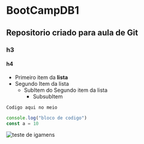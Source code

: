 # BootCampDB1

## Repositorio criado para aula de Git

### h3

#### h4

- Primeiro item da **lista**
- Segundo Item da lista
  - SubItem do Segundo item da lista
    - SubsubItem


`Codigo aqui no meio`

```js
console.log("bloco de codigo")
const a = 10
```






![teste de igamens](https://i.ytimg.com/vi/3w-hECDDHPU/maxresdefault.jpg)

